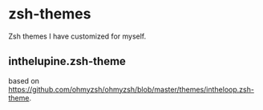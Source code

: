 # zsh-themes

Zsh themes I have customized for myself.

## inthelupine.zsh-theme
based on https://github.com/ohmyzsh/ohmyzsh/blob/master/themes/intheloop.zsh-theme.
